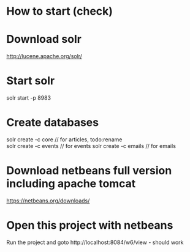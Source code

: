 # How to start (check)

# Download solr 
http://lucene.apache.org/solr/

# Start solr
solr start -p 8983

# Create databases 
solr create -c core // for articles, todo:rename <br>
solr create -c events // for events
solr create -c emails // for emails

# Download netbeans full version including apache tomcat
https://netbeans.org/downloads/

# Open this project with netbeans
Run the project and goto http://localhost:8084/w6/view - should work


